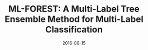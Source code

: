 ---
title: "ML-FOREST: A Multi-Label Tree Ensemble Method for Multi-Label Classification "
collection: journals_main
permalink: /publication/ML
date: 2016-06-15
venue: "IEEE Trans. Knowl. Data Eng. 28(10)"
city: 
state: ""
thumbnail: "ML.png"
teaser : 
authors: "Qingyao Wu, Mingkui Tan, Hengjie Song, Jian Chen, Michael K. Ng"
bibtex: ML.txt
uri: ML.pdf
arxiv: 
project: 
source:
poster: 
data:
---